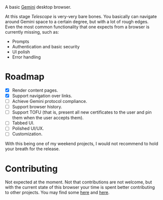 A basic [Gemini]("https://geminiprotocol.net/") desktop browser.

At this stage *Telescope* is very-very bare bones.
You basically can navigate around Gemini space to a certain degree,  but with a lot of rough edges.
Even the most common functionality that one expects from a browser is currently missing,  such as:

* Prompts
* Authentication and basic security
* UI polish
* Error handling

# Roadmap

* [X] Render content pages.
* [X] Support navigation over links.
* [ ] Achieve Gemini protocol compliance.
* [ ] Support browser history.
* [ ] Support TOFU (that is, present all new certificates to the user and pin them when the user accepts them).
* [ ] Tabbed UI.
* [ ] Polished UI/UX.
* [ ] Customization.

With this being one of my weekend projects,  I would not recommend to hold your breath for the release.

# Contributing

Not expected at the moment.
Not that contributions are not welcome,  but with the current state of this browser your time is spent better contributing to other projects.
You may find some [here](https://geminiprotocol.net/software/) and [here](https://github.com/kr1sp1n/awesome-gemini).